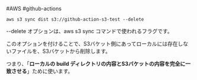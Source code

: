 #AWS #github-actions 

`aws s3 sync dist s3://github-action-s3-test --delete`

--delete オプションは、aws s3 sync コマンドで使われるフラグです。

このオプションを付けることで、S3バケット側にあってローカルには存在しないファイルを、S3バケットから削除します。

つまり、「**ローカルの build ディレクトリの内容とS3バケットの内容を完全に一致させる**」ために使います。

